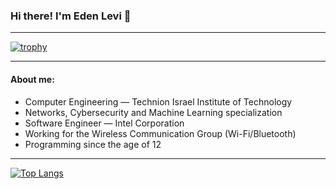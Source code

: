 ### Hi there! I'm Eden Levi 👋

---

[![trophy](https://github-profile-trophy.vercel.app/?username=ryo-ma)](https://github.com/ryo-ma/github-profile-trophy)

---

#### About me:
- Computer Engineering — Technion Israel Institute of Technology
- Networks, Cybersecurity and Machine Learning specialization
- Software Engineer — Intel Corporation
- Working for the Wireless Communication Group (Wi-Fi/Bluetooth)
- Programming since the age of 12


---


[![Top Langs](https://github-readme-stats-git-masterrstaa-rickstaa.vercel.app/api/top-langs/?username=EdenLevi&langs_count=4&theme=radical)](https://github.com/anuraghazra/github-readme-stats)

<!--
**EdenLevi/EdenLevi** is a ✨ _special_ ✨ repository because its `README.md` (this file) appears on your GitHub profile.

Here are some ideas to get you started:

- 🔭 I’m currently working on ...
- 🌱 I’m currently learning ...
- 👯 I’m looking to collaborate on ...
- 🤔 I’m looking for help with ...
- 💬 Ask me about ...
- 📫 How to reach me: ...
- 😄 Pronouns: ...
- ⚡ Fun fact: ...
-->
